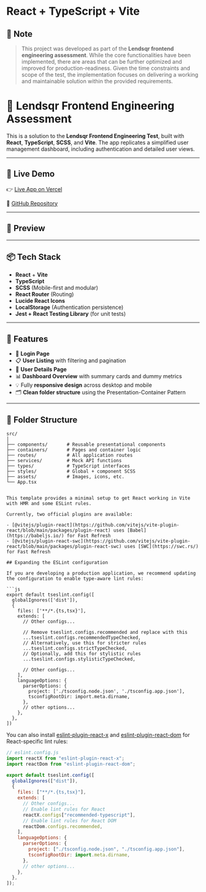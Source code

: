 <!-- @format -->

# React + TypeScript + Vite

<!-- @format -->

## 📝 Note

> This project was developed as part of the **Lendsqr frontend engineering assessment**. While the core functionalities have been implemented, there are areas that can be further optimized and improved for production-readiness. Given the time constraints and scope of the test, the implementation focuses on delivering a working and maintainable solution within the provided requirements.

# 🚀 Lendsqr Frontend Engineering Assessment

This is a solution to the **Lendsqr Frontend Engineering Test**, built with **React**, **TypeScript**, **SCSS**, and **Vite**. The app replicates a simplified user management dashboard, including authentication and detailed user views.

---

## 🔗 Live Demo

👉 [Live App on Vercel](https://lendsqr-frontend-test-nine.vercel.app/)

📁 [GitHub Repository](https://github.com/Stephenadebayoy/Lendsqr-frontend-test)

---

## 📸 Preview

---

## 📦 Tech Stack

- **React** + **Vite**
- **TypeScript**
- **SCSS** (Mobile-first and modular)
- **React Router** (Routing)
- **Lucide React Icons**
- **LocalStorage** (Authentication persistence)
- **Jest + React Testing Library** (for unit tests)

---

## 🧠 Features

- 🔐 **Login Page**
- 📋 **User Listing** with filtering and pagination
- 👤 **User Details Page**
- 📊 **Dashboard Overview** with summary cards and dummy metrics
- 💡 Fully **responsive design** across desktop and mobile
- 🗂️ **Clean folder structure** using the Presentation-Container Pattern

---

## 📁 Folder Structure

````plaintext
src/
│
├── components/       # Reusable presentational components
├── containers/       # Pages and container logic
├── routes/           # All application routes
├── services/         # Mock API functions
├── types/            # TypeScript interfaces
├── styles/           # Global + component SCSS
├── assets/           # Images, icons, etc.
└── App.tsx


This template provides a minimal setup to get React working in Vite with HMR and some ESLint rules.

Currently, two official plugins are available:

- [@vitejs/plugin-react](https://github.com/vitejs/vite-plugin-react/blob/main/packages/plugin-react) uses [Babel](https://babeljs.io/) for Fast Refresh
- [@vitejs/plugin-react-swc](https://github.com/vitejs/vite-plugin-react/blob/main/packages/plugin-react-swc) uses [SWC](https://swc.rs/) for Fast Refresh

## Expanding the ESLint configuration

If you are developing a production application, we recommend updating the configuration to enable type-aware lint rules:

```js
export default tseslint.config([
  globalIgnores(['dist']),
  {
    files: ['**/*.{ts,tsx}'],
    extends: [
      // Other configs...

      // Remove tseslint.configs.recommended and replace with this
      ...tseslint.configs.recommendedTypeChecked,
      // Alternatively, use this for stricter rules
      ...tseslint.configs.strictTypeChecked,
      // Optionally, add this for stylistic rules
      ...tseslint.configs.stylisticTypeChecked,

      // Other configs...
    ],
    languageOptions: {
      parserOptions: {
        project: ['./tsconfig.node.json', './tsconfig.app.json'],
        tsconfigRootDir: import.meta.dirname,
      },
      // other options...
    },
  },
])
````

You can also install [eslint-plugin-react-x](https://github.com/Rel1cx/eslint-react/tree/main/packages/plugins/eslint-plugin-react-x) and [eslint-plugin-react-dom](https://github.com/Rel1cx/eslint-react/tree/main/packages/plugins/eslint-plugin-react-dom) for React-specific lint rules:

```js
// eslint.config.js
import reactX from "eslint-plugin-react-x";
import reactDom from "eslint-plugin-react-dom";

export default tseslint.config([
  globalIgnores(["dist"]),
  {
    files: ["**/*.{ts,tsx}"],
    extends: [
      // Other configs...
      // Enable lint rules for React
      reactX.configs["recommended-typescript"],
      // Enable lint rules for React DOM
      reactDom.configs.recommended,
    ],
    languageOptions: {
      parserOptions: {
        project: ["./tsconfig.node.json", "./tsconfig.app.json"],
        tsconfigRootDir: import.meta.dirname,
      },
      // other options...
    },
  },
]);
```
